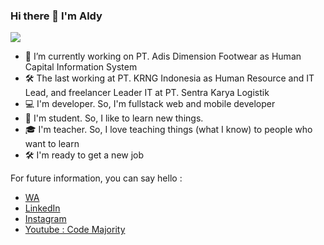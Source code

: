 ### Hi there 👋 I'm Aldy
![](https://komarev.com/ghpvc/?username=aldysetiaa&color=brightgreen)
- 🔭 I’m currently working on PT. Adis Dimension Footwear as Human Capital Information System
- 🛠 The last working at PT. KRNG Indonesia as Human Resource and IT Lead,  and freelancer Leader IT at PT. Sentra Karya Logistik
- 💻 I'm developer. So, I'm fullstack web and mobile developer
- 📖 I'm student. So, I like to learn new things.
- 🎓 I'm teacher. So, I love teaching things (what I know) to people who want to learn
- 🛠 I'm ready to get a new job

For future information, you can say hello :
- [WA](https://wa.me/6285721934134&text=Hello)
- [LinkedIn](https://www.linkedin.com/in/aldysetiaa)
- [Instagram](https://www.instagram.com/aldysetiaa/)
- [Youtube : Code Majority](https://www.youtube.com/channel/UChniI_C8zxNzd9-phn_GREw)
 
